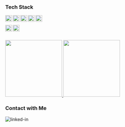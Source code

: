 <!--
**lopingbest/lopingbest** is a ✨ _special_ ✨ repository because its `README.md` (this file) appears on your GitHub profile.

Here are some ideas to get you started:

- 🔭 I’m currently working on ...
- 🌱 I’m currently learning ...
- 👯 I’m looking to collaborate on ...
- 🤔 I’m looking for help with ...
- 💬 Ask me about ...
- 📫 How to reach me: ...
- 😄 Pronouns: ...
- ⚡ Fun fact: ...


[//]: # (My Name is **Galih Setiadi**)

### Playground
- GCP
- Golang
- NodeJs
- MYSQL
- MongoDB
-->
### Tech Stack

<a href="https://cloud.google.com/"><img align="left" alt="GCP" title="GCP" width="21px" src="https://seeklogo.com/images/G/google-cloud-logo-ADE788217F-seeklogo.com.png" /></a>
<a href="https://go.dev/"><img align="left" alt="Golang" title="Golang" width="21px" src="https://upload.wikimedia.org/wikipedia/commons/thumb/0/05/Go_Logo_Blue.svg/1280px-Go_Logo_Blue.svg.png" /></a>
<a href="https://nodejs.org/"><img align="left" alt="NodeJS" title="NodeJS" width="21px" src="https://seeklogo.com/images/N/nodejs-logo-FBE122E377-seeklogo.com.png" /></a>
<a href="https://www.javascript.com/"><img align="left" alt="JavaScript" title="JavaScript" width="21px" src="https://upload.wikimedia.org/wikipedia/commons/9/99/Unofficial_JavaScript_logo_2.svg" /></a>
<a href="https://www.mongodb.com//"><img align="left" alt="MongoDB" title="MongoDB" width="21px" src="https://img.icons8.com/color/2x/mongodb.png" /></a>
<br>

  <a href="#"><img align="left" alt="Linux" title="System Operation" width="21px" src="https://img.icons8.com/color/2x/linux.png" /></a>
  <a href="https://www.mysql.com/"><img align="left" alt="Mysql" title="Mysql Database" width="21px" src="https://img.icons8.com/color/2x/mysql-logo.png" /></a>
  
  
  <br>
  <br>
  


<p align="left">
<a href="https://github.com/lopingbest">
  <img height="180em" src="https://github-readme-stats-eight-theta.vercel.app/api?username=lopingbest&show_icons=true&theme=algolia&include_all_commits=true&count_private=true"/>
  <img height="180em" src="https://github-readme-stats-eight-theta.vercel.app/api/top-langs/?username=lopingbest&layout=compact&langs_count=8&theme=algolia"/>
</a>
</p>


### Contact with Me

[<img align="left" alt="linked-in" src="https://img.shields.io/badge/linkedin-%230077B5.svg?&style=for-the-badge&logo=linkedin&logoColor=white" />](https://www.linkedin.com/in/galih-setiadi-931661180/)

[//]: # ([<img align="left" alt="stack-overflow" src="https://img.shields.io/badge/stack%20overflow-FE7A16?logo=stack-overflow&logoColor=white&style=for-the-badge" />]&#40;https://stackoverflow.com/users/17189697/redha&#41;)

[//]: # ([<img align="left" alt="facebook" src="https://img.shields.io/badge/facebook-%231877F2.svg?&style=for-the-badge&logo=facebook&logoColor=white" />]&#40;https://web.facebook.com/tata.redha.al.fath/&#41;)

[//]: # ([<img align="left" alt="instagram" src="https://img.shields.io/badge/Instagram-%23E4405F.svg?&style=for-the-badge&logo=instagram&logoColor=white" />]&#40;https://www.instagram.com/redha.af/&#41;)

<br>
<br>

[//]: # ([<img align="left" alt="youtube" src="https://img.shields.io/badge/youtube-%23FF0001.svg?&style=for-the-badge&logo=youtube&logoColor=white" />]&#40;https://www.youtube.com/channel/UCRKZGPS0d-JA50AeCVaekzQ&#41;)

